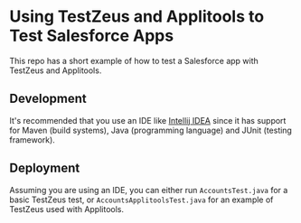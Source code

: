 # Using TestZeus and Applitools to Test Salesforce Apps

This repo has a short example of how to test a Salesforce app with TestZeus and Applitools. 

## Development

It's recommended that you use an IDE like [Intellij IDEA](https://www.jetbrains.com/idea/) since it has support for Maven (build systems), 
Java (programming language) and JUnit (testing framework). 

## Deployment

Assuming you are using an IDE, you can either run `AccountsTest.java` for a basic TestZeus test, or `AccountsApplitoolsTest.java` 
for an example of TestZeus used with Applitools.